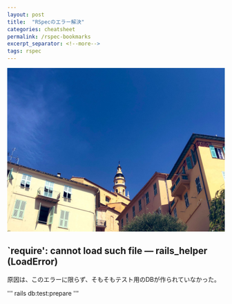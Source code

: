 ```yaml
---
layout: post
title:  "RSpecのエラー解決"
categories: cheatsheet
permalink: /rspec-bookmarks
excerpt_separator: <!--more-->
tags: rspec
---
```


![image here](/assets/img/thumbnail/13.jpeg)

<!--more-->

## `require': cannot load such file — rails_helper (LoadError)

原因は、このエラーに限らず、そもそもテスト用のDBが作られていなかった。

'''
rails db:test:prepare
'''
